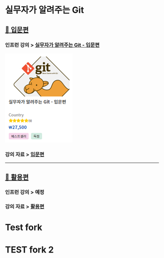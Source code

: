 # 실무자가 알려주는 Git

## [🐪 입문편](https://www.inflearn.com/course/git-for-work-part-1)
### 인프런 강의 > [실무자가 알려주는 Git - 입문편](https://www.inflearn.com/course/git-for-work-part-1)
[![실무자가 알려주는 Git - 입문편](./image/inflearn_beginner_main.png)](https://www.inflearn.com/course/git-for-work-part-1)
### 강의 자료 > [입문편](./beginner/README.md)

---

## [🐼 활용편](.)
### 인프런 강의 > 예정
### 강의 자료 > [활용편](./utilizer/README.md)

# Test fork
# TEST fork 2
